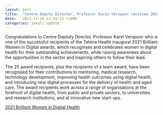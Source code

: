 ```yaml
---
layout: post
title:  "Centre Deputy Director, Professor Karin Verspoor receives 2021 Brilliant Women in Digital Health award"
date:   2021-11-16 23:55:23 +1000
categories: jekyll update
---
```

Congratulations to Centre Deptuty Director, Professor Karin Verspoor who is one of the successful recipients of the Telstra Health inaugural 2021 Brilliant Women in Digital awards, which recognises and celebrates women in digital health for their outstanding achievements, while raising awareness about the opportunities in the sector and inspiring others to follow their lead.

The 25 award recipients, plus the recipients of a team award, have been recognised for their contributions to mentoring, medical research, technology development, improving health outcomes using digital health, and introducing new digital processes for the delivery of health and aged care. The award recipients work across a range of organisations at the forefront of digital health, from public and private sectors, to universities and research institutions, and at innovative new start-ups.

[2021 Brilliant Women in Digital Health](https://www.telstrahealth.com/content/dam/telstrahealth/pdf-downloads/Awards%20Report%20Final.pdf#page=23)

